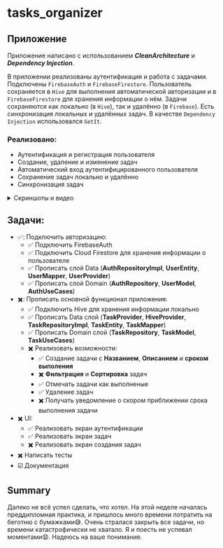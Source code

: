 # tasks_organizer

## Приложение

Приложение написано с использованием ***CleanArchitecture*** и ***Dependency Injection***.

В приложении реализованы аутентификация и работа с задачами. Подключены `FirebaseAuth` и `FirebaseFirestore`. Пользователь сохраняется в `Hive` для выполнения автоматической авторизации и в `FirebaseFirestore` для хранения информации о нём. Задачи сохраняются как локально (в `Hive`), так и удалённо (в `Firebase`). Есть синхронизация локальных и удалённых задач. В качестве `Dependency Injection` использовался `GetIt`.

### Реализовано:
- Аутентификация и регистрация пользователя
- Создание, удаление и изменение задач
- Автоматический вход аутентифицированного пользователя
- Сохранение задач локально и удалённо
- Синхронизация задач


<details>
<summary>Скриншоты и видео</summary>

https://github.com/flutterVlad/tasks_organizer/assets/137285738/45c8f4e3-73b8-4879-bcd1-fe4f2747ef3f

![image](https://github.com/flutterVlad/tasks_organizer/assets/137285738/255e3191-513b-4c9c-bcd6-7a59890e5d8b)
![image](https://github.com/flutterVlad/tasks_organizer/assets/137285738/722b1d75-3935-403e-954a-8cc5e374f458)
![image](https://github.com/flutterVlad/tasks_organizer/assets/137285738/09467298-f53b-486c-bbac-e742c28481c9)
![image](https://github.com/flutterVlad/tasks_organizer/assets/137285738/7cc722ac-7225-4d64-98af-0deba09dadbb)


</details>


## Задачи:
  - ✅: Подключить авторизацию:
      - ✅ Подключить FirebaseAuth
      - ✅ Подключить Cloud Firestore для хранения информации о пользователе
      - ✅ Прописать слой Data (**AuthRepositoryImpl**, **UserEntity**, **UserMapper**, **UserProvider**)
      - ✅ Прописать слой Domain (**AuthRepository**, **UserModel**, **AuthUseCases**)
  - ✖️: Прописать основной функционал приложения:
      - ✅ Подключить Hive для хранения информации локально
      - ✅ Прописать Data слой (**TaskProvider**, **HiveProvider**, **TaskRepositoryImpl**, **TaskEntity**, **TaskMapper**)
      - ✅ Прописать Domain слой (**TaskRepository**, **TaskModel**, **TaskUseCases**)
      - ✖️ Реализовать возможности:
          - ✅ Создание задачи с **Названием**, **Описанием** и **сроком выполения**
          - ✖️ **Фильтрация** и **Сортировка** задач
          - ✅ Отмечать задачи как выполненые
          - ✅ Удаление задач
          - ✖️ Получать уведомление о скором приближении срока выполнения задачи
  - ✖️ UI:
      - ✅ Реализовать экран аутентификации
      - ✅ Реализовать экран задач
      - ✖️ Реализовать экран создания задач
  - ✖️ Написать тесты
  - ☑️ Документация

## Summary

Далеко не всё успел сделать, что хотел. На этой неделе началась преддипломная практика, и пришлось много времени потратить на беготню с бумажками😅. Очень стралася закрыть все задачи, но времени катастрофически не хватало. Я и поесть не успевал моментами😧. Надеюсь на ваше понимание.





